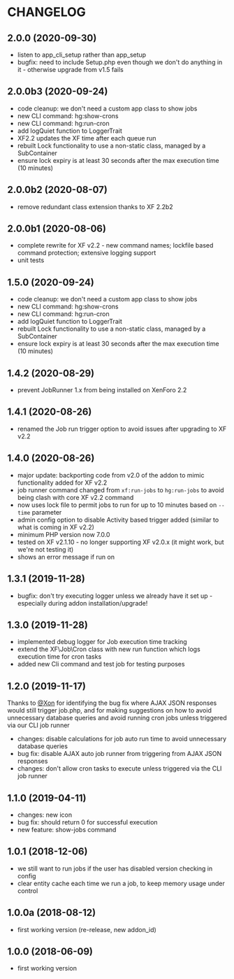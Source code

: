 CHANGELOG
=========

2.0.0 (2020-09-30)
------------------

* listen to app_cli_setup rather than app_setup
* bugfix: need to include Setup.php even though we don't do anything in it - otherwise upgrade from v1.5 fails

2.0.0b3 (2020-09-24)
--------------------

* code cleanup: we don't need a custom app class to show jobs
* new CLI command: hg:show-crons
* new CLI command: hg:run-cron
* add logQuiet function to LoggerTrait
* XF2.2 updates the XF time after each queue run
* rebuilt Lock functionality to use a non-static class, managed by a SubContainer
* ensure lock expiry is at least 30 seconds after the max execution time (10 minutes)

2.0.0b2 (2020-08-07)
--------------------

* remove redundant class extension thanks to XF 2.2b2

2.0.0b1 (2020-08-06)
--------------------

* complete rewrite for XF v2.2 - new command names; lockfile based command protection; extensive logging support
* unit tests

1.5.0 (2020-09-24)
------------------

* code cleanup: we don't need a custom app class to show jobs
* new CLI command: hg:show-crons
* new CLI command: hg:run-cron
* add logQuiet function to LoggerTrait
* rebuilt Lock functionality to use a non-static class, managed by a SubContainer
* ensure lock expiry is at least 30 seconds after the max execution time (10 minutes)

1.4.2 (2020-08-29)
------------------

* prevent JobRunner 1.x from being installed on XenForo 2.2

1.4.1 (2020-08-26)
------------------

* renamed the Job run trigger option to avoid issues after upgrading to XF v2.2

1.4.0 (2020-08-26)
------------------

* major update: backporting code from v2.0 of the addon to mimic functionality added for XF v2.2
* job runner command changed from `xf:run-jobs` to `hg:run-jobs` to avoid being clash with core XF v2.2 command
* now uses lock file to permit jobs to run for up to 10 minutes based on `--time` parameter
* admin config option to disable Activity based trigger added (similar to what is coming in XF v2.2)
* minimum PHP version now 7.0.0
* tested on XF v2.1.10 - no longer supporting XF v2.0.x (it might work, but we're not testing it)
* shows an error message if run on 

1.3.1 (2019-11-28)
------------------

* bugfix: don't try executing logger unless we already have it set up - especially during addon installation/upgrade!

1.3.0 (2019-11-28)
------------------

* implemented debug logger for Job execution time tracking
* extend the XF\Job\Cron class with new run function which logs execution time for cron tasks
* added new Cli command and test job for testing purposes

1.2.0 (2019-11-17)
------------------

Thanks to [@Xon](https://xenforo.com/community/members/xon.71874/) for identifying the bug fix where AJAX JSON responses
would still trigger job.php, and for making suggestions on how to avoid unnecessary database queries and avoid running
cron jobs unless triggered via our CLI job runner

* changes: disable calculations for job auto run time to avoid unnecessary database queries
* bug fix: disable AJAX auto job runner from triggering from AJAX JSON responses
* changes: don't allow cron tasks to execute unless triggered via the CLI job runner

1.1.0 (2019-04-11)
------------------

* changes: new icon
* bug fix: should return 0 for successful execution
* new feature: show-jobs command

1.0.1 (2018-12-06)
------------------

* we still want to run jobs if the user has disabled version checking in config
* clear entity cache each time we run a job, to keep memory usage under control

1.0.0a (2018-08-12)
-------------------

* first working version (re-release, new addon_id)

1.0.0 (2018-06-09)
------------------

* first working version
